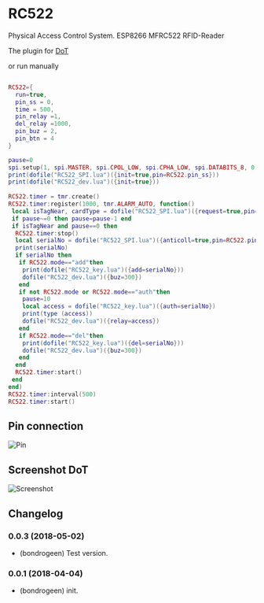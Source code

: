 # RC522

Physical Access Control System. ESP8266 MFRC522 RFID-Reader

The plugin for [DoT](https://github.com/bondrogeen/DoT)

or run manually

```lua

RC522={
  run=true,
  pin_ss = 0,
  time = 500,
  pin_relay =1,
  del_relay =1000,
  pin_buz = 2,
  pin_btn = 4  
}

pause=0
spi.setup(1, spi.MASTER, spi.CPOL_LOW, spi.CPHA_LOW, spi.DATABITS_8, 0)
print(dofile("RC522_SPI.lua")({init=true,pin=RC522.pin_ss}))
print(dofile("RC522_dev.lua")({init=true}))
  
RC522.timer = tmr.create()
RC522.timer:register(1000, tmr.ALARM_AUTO, function()
 local isTagNear, cardType = dofile("RC522_SPI.lua")({request=true,pin=RC522.pin_ss})
 if pause~=0 then pause=pause-1 end
 if isTagNear and pause==0 then
  RC522.timer:stop()
  local serialNo = dofile("RC522_SPI.lua")({anticoll=true,pin=RC522.pin_ss})   
  print(serialNo)
  if serialNo then 
   if RC522.mode=="add"then 
    print(dofile("RC522_key.lua")({add=serialNo})) 
    dofile("RC522_dev.lua")({buz=300})
   end
   if not RC522.mode or RC522.mode=="auth"then 
    pause=10
    local access = dofile("RC522_key.lua")({auth=serialNo})
    print(type (access)) 
    dofile("RC522_dev.lua")({relay=access})
   end
   if RC522.mode=="del"then 
    print(dofile("RC522_key.lua")({del=serialNo})) 
    dofile("RC522_dev.lua")({buz=300})
   end
  end
  RC522.timer:start()
 end
end)
RC522.timer:interval(500)
RC522.timer:start()

```

## Pin connection

![Pin](https://raw.githubusercontent.com/bondrogeen/RC522/master/scheme/esp8266.JPG)

## Screenshot DoT

![Screenshot](https://raw.githubusercontent.com/bondrogeen/RC522/master/doc/images/Screenshot.jpg)

## Changelog

### 0.0.3 (2018-05-02)
* (bondrogeen) Test version.
### 0.0.1 (2018-04-04)
* (bondrogeen) init.